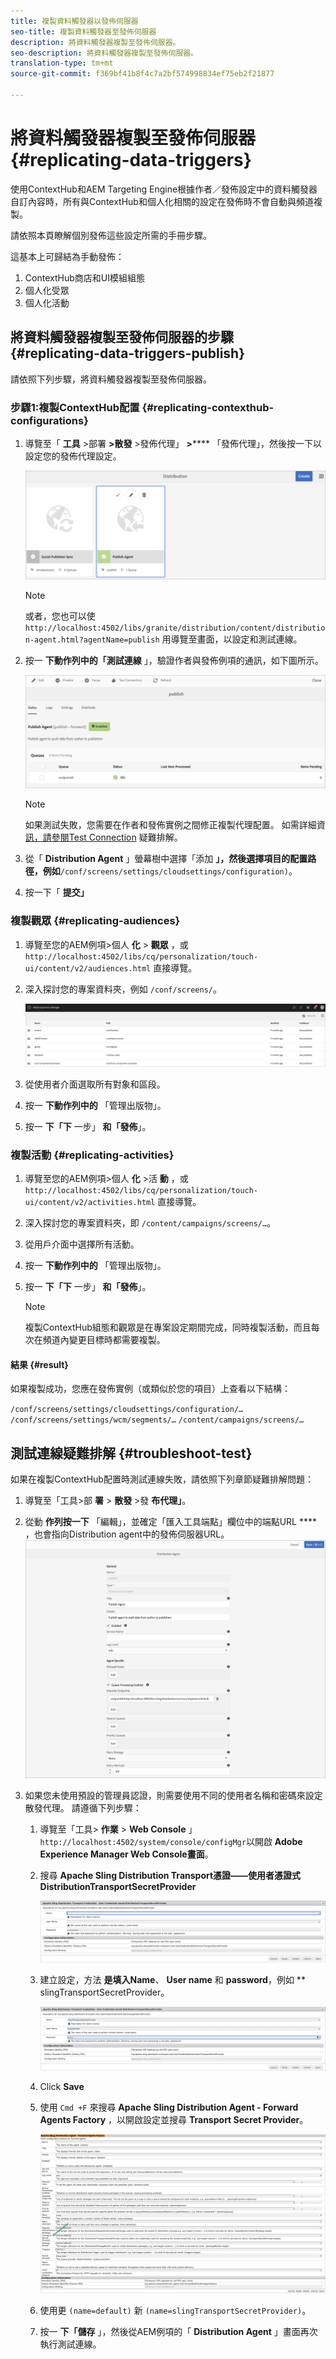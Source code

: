 ```yaml
---
title: 複製資料觸發器以發佈伺服器
seo-title: 複製資料觸發器至發佈伺服器
description: 將資料觸發器複製至發佈伺服器。
seo-description: 將資料觸發器複製至發佈伺服器。
translation-type: tm+mt
source-git-commit: f369bf41b8f4c7a2bf574998834ef75eb2f21877

---
```



# 將資料觸發器複製至發佈伺服器 {#replicating-data-triggers}

使用ContextHub和AEM Targeting Engine根據作者／發佈設定中的資料觸發器自訂內容時，所有與ContextHub和個人化相關的設定在發佈時不會自動與頻道複製。

請依照本頁瞭解個別發佈這些設定所需的手冊步驟。

這基本上可歸結為手動發佈：

1. ContextHub商店和UI模組組態
1. 個人化受眾
1. 個人化活動

## 將資料觸發器複製至發佈伺服器的步驟 {#replicating-data-triggers-publish}

請依照下列步驟，將資料觸發器複製至發佈伺服器。

### 步驟1:複製ContextHub配置 {#replicating-contexthub-configurations}

1. 導覽至「 **工具** >部署 **>散發** >發佈代理」 **>****** 「發佈代理」，然後按一下以設定您的發佈代理設定。

   ![image1](/help/user-guide/assets/replicating-triggers/replicating-triggers1.png)

   >[!Note]
   >或者，您也可以使 `http://localhost:4502/libs/granite/distribution/content/distribution-agent.html?agentName=publish` 用導覽至畫面，以設定和測試連線。

1. 按一 **下動作列中的「測試連線** 」，驗證作者與發佈例項的通訊，如下圖所示。

   ![image1](/help/user-guide/assets/replicating-triggers/replicating-triggers2.png)

   >[!Note]
   >如果測試失敗，您需要在作者和發佈實例之間修正複製代理配置。 如需詳細資 [訊，請參閱Test Connection](/help/user-guide/replicating-data-triggers.md#troubleshoot-test) 疑難排解。

1. 從「 **Distribution Agent** 」螢幕樹中選擇「添加 **」，然後選擇項目的配置路徑，例如**`/conf/screens/settings/cloudsettings/configuration)`。

1. 按一下「 **提交」**

### 複製觀眾 {#replicating-audiences}

1. 導覽至您的AEM例項>個人 **化** > **觀眾** ，或 `http://localhost:4502/libs/cq/personalization/touch-ui/content/v2/audiences.html` 直接導覽。

1. 深入探討您的專案資料夾，例如 `/conf/screens/`。

   ![image1](/help/user-guide/assets/replicating-triggers/replicating-triggers5.png)

1. 從使用者介面選取所有對象和區段。

1. 按一 **下動作列中的** 「管理出版物」。

1. 按一 **下「下** 一步」 **和「發佈**」。

### 複製活動 {#replicating-activities}

1. 導覽至您的AEM例項>個人 **化** >活 **動** ，或 `http://localhost:4502/libs/cq/personalization/touch-ui/content/v2/activities.html` 直接導覽。

1. 深入探討您的專案資料夾，即 `/content/campaigns/screens/…`。

1. 從用戶介面中選擇所有活動。

1. 按一 **下動作列中的** 「管理出版物」。

1. 按一 **下「下** 一步」 **和「發佈**」。

   > [!Note]
   >複製ContextHub組態和觀眾是在專案設定期間完成，同時複製活動，而且每次在頻道內變更目標時都需要複製。

#### 結果 {#result}

如果複製成功，您應在發佈實例（或類似於您的項目）上查看以下結構：

`/conf/screens/settings/cloudsettings/configuration/…`
`/conf/screens/settings/wcm/segments/…`
`/content/campaigns/screens/…`

## 測試連線疑難排解 {#troubleshoot-test}

如果在複製ContextHub配置時測試連線失敗，請依照下列章節疑難排解問題：

1. 導覽至「工具>部 **署** > **散發** >發 **布代理」**。

1. 從動 **作列按一下** 「編輯」，並確定「匯入工具端點」欄位中的端點URL **** ，也會指向Distribution agent中的發佈伺服器URL。
   ![image1](/help/user-guide/assets/replicating-triggers/replicating-triggers9.png)

1. 如果您未使用預設的管理員認證，則需要使用不同的使用者名稱和密碼來設定散發代理。
請遵循下列步驟：

   1. 導覽至「工具> **作業** > **Web Console** 」 `http://localhost:4502/system/console/configMgr`以開啟 **Adobe Experience Manager Web Console畫面**。

   1. 搜尋 **Apache Sling Distribution Transport憑證——使用者憑證式DistributionTransportSecretProvider**

      ![image1](/help/user-guide/assets/replicating-triggers/replicating-triggers6.png)

   1. 建立設定，方法 **是填入Name**、 **User name** 和 **password**，例如 ** slingTransportSecretProvider。

      ![image1](/help/user-guide/assets/replicating-triggers/replicating-triggers7.png)

   1. Click **Save**

   1. 使用 `Cmd +F` 來搜尋 **Apache Sling Distribution Agent - Forward Agents Factory** ，以開啟設定並搜尋 **Transport Secret Provider**。

      ![image1](/help/user-guide/assets/replicating-triggers/replicating-triggers8.png)

   1. 使用更 `(name=default)` 新 `(name=slingTransportSecretProvider)`。

   1. 按一 **下「儲存** 」，然後從AEM例項的「 **Distribution Agent** 」畫面再次執行測試連線。

